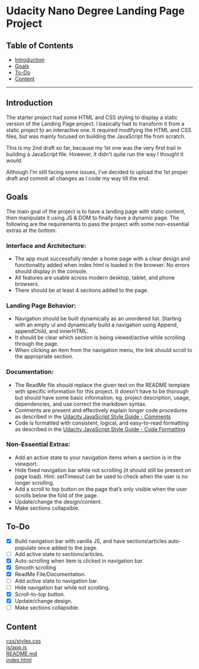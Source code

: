 # Udacity Nano Degree Landing Page Project
 
## Table of Contents

* [Introduction](#Introduction)
* [Goals](#Goals)
* [To-Do](#To-Do)
* [Content](#Content)

-----
## Introduction

The starter project had some HTML and CSS styling to display a static version of the Landing Page project. I basically had to transform it from a static project to an interactive one. It required modifying the HTML and CSS files, but was mainly focused on building the JavaScript file from scratch.

This is my 2nd draft so far, because my 1st one was the very first trail in building a JavaScript file. However, it didn't quite run the way I thought it would.

Although I'm still facing some issues, I've decided to upload the 1st proper draft and commit all changes as I code my way till the end.

## Goals

The main goal of the project is to have a landing page with static content, then manipulate it using JS & DOM to finally have a dynamic page. The following are the requirements to pass the project with some non-essential extras at the bottom.

### Interface and Architecture:

- The app must successfully render a home page with a clear design and functionality added when index.html is loaded in the browser. No errors should display in the console.
- All features are usable across modern desktop, tablet, and phone browsers.
- There should be at least 4 sections added to the page.

### Landing Page Behavior:

- Navigation should be built dynamically as an unordered list. Starting with an empty ul and dynamically build a navigation using Append, appendChild, and innerHTML.
- It should be clear which section is being viewed/active while scrolling through the page.
- When clicking an item from the navigation menu, the link should scroll to the appropriate section.

### Documentation:

- The ReadMe file should replace the given text on the README template with specific information for this project. It doesn’t have to be thorough but should have some basic information, eg. project description, usage, dependencies, and use correct the markdown syntax.
- Comments are present and effectively explain longer code procedures as described in the [Udacity JavaScript Style Guide - Comments](#http://udacity.github.io/frontend-nanodegree-styleguide/javascript.html#comments)
- Code is formatted with consistent, logical, and easy-to-read formatting as described in the [Udacity JavaScript Style Guide - Code Formatting](#http://udacity.github.io/frontend-nanodegree-styleguide/javascript.html#formatting)

### Non-Essential Extras:

- Add an active state to your navigation items when a section is in the viewport.
- Hide fixed navigation bar while not scrolling (it should still be present on page load).
    Hint: setTimeout can be used to check when the user is no longer scrolling.
- Add a scroll to top button on the page that’s only visible when the user scrolls below the fold of the page.
- Update/change the design/content.
- Make sections collapsible.

## To-Do

- [x] Build navigation bar with vanilla JS, and have sections\articles auto-populate once added to the page.
- [ ] Add active state to sections/articles.
- [x] Auto-scrolling when item is clicked in navigation bar.
- [x] Smooth scrolling
- [x] ReadMe File/Documentation.
- [ ] Add active state to navigation bar.
- [ ] Hide navigation bar while not scrolling.
- [x] Scroll-to-top button.
- [x] Update/change design.
- [ ] Make sections collapsible.

## Content

[css/styles.css](#https://github.com/AdhamNasr/FWD-Scholarship/blob/main/css/style.css) \
[js/app.js](#https://github.com/AdhamNasr/FWD-Scholarship/blob/main/js/app.js) \
[README.md](#https://github.com/AdhamNasr/FWD-Scholarship) \
[index.html](#https://github.com/AdhamNasr/FWD-Scholarship/blob/main/index.html)